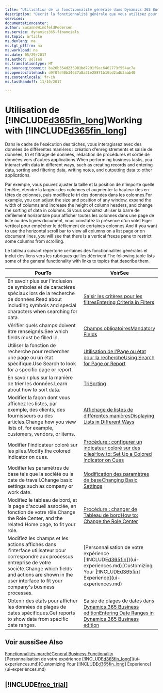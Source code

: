 ```yaml
---
title: "Utilisation de la fonctionnalité générale dans Dynamics 365 Business edition | Microsoft Docs"
description: "Décrit la fonctionnalité générale que vous utilisez pour interagir avec des données dans Dynamics 365, par exemple entrer les valeurs, trier les données, et modifier les vues."
services: 
documentationcenter: 
author: SusanneWindfeldPedersen
ms.service: dynamics365-financials
ms.topic: article
ms.devlang: na
ms.tgt_pltfrm: na
ms.workload: na
ms.date: 05/29/2017
ms.author: solsen
ms.translationtype: HT
ms.sourcegitcommit: ba26b354d235981bd7291f9ac6402779f554ac7a
ms.openlocfilehash: d9f0fd40b34637a8a31e28871b19bd2adb3aab40
ms.contentlocale: fr-ch
ms.lasthandoff: 11/10/2017

---
```

# <a name="working-with-included365finlongincludesd365finlongmdmd"></a><span data-ttu-id="898a7-103">Utilisation de [!INCLUDE[d365fin_long](includes/d365fin_long_md.md)]</span><span class="sxs-lookup"><span data-stu-id="898a7-103">Working with [!INCLUDE[d365fin_long](includes/d365fin_long_md.md)]</span></span>
<span data-ttu-id="898a7-104">Dans le cadre de l'exécution des tâches, vous interagissez avec des données de différentes manières : création d'enregistrements et saisie de données, tri et filtrage de données, rédaction de procédures et sortie de données vers d'autres applications.</span><span class="sxs-lookup"><span data-stu-id="898a7-104">When performing business tasks, you interact with data in different ways, such as creating records and entering data, sorting and filtering data, writing notes, and outputting data to other applications.</span></span>

<span data-ttu-id="898a7-105">Par exemple, vous pouvez ajuster la taille et la position de n'importe quelle fenêtre, étendre la largeur des colonnes et augmenter la hauteur des en-têtes de colonnes, puis modifiez le tri des données dans les colonnes.</span><span class="sxs-lookup"><span data-stu-id="898a7-105">For example, you can adjust the size and position of any window, expand the width of columns and increase the height of column headers, and change the sorting of data in columns.</span></span> <span data-ttu-id="898a7-106">Si vous souhaitez utiliser la barre de défilement horizontale pour afficher toutes les colonnes dans une page de liste ou des lignes document, vous constatez la présence d'un volet Figer vertical pour empêcher le défilement de certaines colonnes.</span><span class="sxs-lookup"><span data-stu-id="898a7-106">And if you want to use the horizontal scroll bar to view all columns on a list page or on document lines, you will see that there is a vertical freeze pane to restrict some columns from scrolling.</span></span>

<span data-ttu-id="898a7-107">Le tableau suivant répertorie certaines des fonctionnalités générales et inclut des liens vers les rubriques qui les décrivent.</span><span class="sxs-lookup"><span data-stu-id="898a7-107">The following table lists some of the general functionality with links to topics that describe them.</span></span>

| <span data-ttu-id="898a7-108">Pour</span><span class="sxs-lookup"><span data-stu-id="898a7-108">To</span></span> | <span data-ttu-id="898a7-109">Voir</span><span class="sxs-lookup"><span data-stu-id="898a7-109">See</span></span> |
| --- | --- |
| <span data-ttu-id="898a7-110">En savoir plus sur l'inclusion de symboles et de caractères spéciaux lors de la recherche de données.</span><span class="sxs-lookup"><span data-stu-id="898a7-110">Read about including symbols and special characters when searching for data.</span></span> |[<span data-ttu-id="898a7-111">Saisir les critères pour les filtres</span><span class="sxs-lookup"><span data-stu-id="898a7-111">Entering Criteria in Filters</span></span>](ui-enter-criteria-filters.md) |
| <span data-ttu-id="898a7-112">Vérifier quels champs doivent être renseignés.</span><span class="sxs-lookup"><span data-stu-id="898a7-112">See which fields must be filled in.</span></span> |[<span data-ttu-id="898a7-113">Champs obligatoires</span><span class="sxs-lookup"><span data-stu-id="898a7-113">Mandatory Fields</span></span>](ui-mandatory-fields.md) |
| <span data-ttu-id="898a7-114">Utiliser la fonction de recherche pour rechercher une page ou un état spécifique.</span><span class="sxs-lookup"><span data-stu-id="898a7-114">Use Search to look for a specific page or report.</span></span> |[<span data-ttu-id="898a7-115">Utilisation de l'Page ou état pour la recherche</span><span class="sxs-lookup"><span data-stu-id="898a7-115">Using Search for Page or Report</span></span>](ui-search.md) |
| <span data-ttu-id="898a7-116">En savoir plus sur la manière de trier les données.</span><span class="sxs-lookup"><span data-stu-id="898a7-116">Learn about how to sort data.</span></span> |[<span data-ttu-id="898a7-117">Tri</span><span class="sxs-lookup"><span data-stu-id="898a7-117">Sorting</span></span>](ui-sorting.md) |
| <span data-ttu-id="898a7-118">Modifier la façon dont vous affichez les listes, par exemple, des clients, des fournisseurs ou des articles.</span><span class="sxs-lookup"><span data-stu-id="898a7-118">Change how you view lists of, for example, customers, vendors, or items.</span></span> |[<span data-ttu-id="898a7-119">Affichage de listes de différentes manières</span><span class="sxs-lookup"><span data-stu-id="898a7-119">Displaying Lists in Different Ways</span></span>](across-display-lists-different-views.md) |
| <span data-ttu-id="898a7-120">Modifier l'indicateur coloré sur les piles.</span><span class="sxs-lookup"><span data-stu-id="898a7-120">Modify the colored indicator on cues.</span></span> |[<span data-ttu-id="898a7-121">Procédure : configurer un indicateur coloré sur des piles</span><span class="sxs-lookup"><span data-stu-id="898a7-121">How to: Set Up a Colored Indicator on Cues</span></span>](ui-how-setup-colored-indicator-cues.md) |
| <span data-ttu-id="898a7-122">Modifier les paramètres de base tels que la société ou la date de travail.</span><span class="sxs-lookup"><span data-stu-id="898a7-122">Change basic settings such as company or work date.</span></span> |[<span data-ttu-id="898a7-123">Modification des paramètres de base</span><span class="sxs-lookup"><span data-stu-id="898a7-123">Changing Basic Settings</span></span>](ui-change-basic-settings.md) |
| <span data-ttu-id="898a7-124">Modifiez le tableau de bord, et la page d'accueil associée, en fonction de votre rôle.</span><span class="sxs-lookup"><span data-stu-id="898a7-124">Change the Role Center, and the related Home page, to fit your role.</span></span> |[<span data-ttu-id="898a7-125">Procédure : changer de Tableau de bord</span><span class="sxs-lookup"><span data-stu-id="898a7-125">How to: Change the Role Center</span></span>](change-role.md) |
| <span data-ttu-id="898a7-126">Modifiez les champs et les actions affichés dans l'interface utilisateur pour correspondre aux processus entreprise de votre société.</span><span class="sxs-lookup"><span data-stu-id="898a7-126">Change which fields and actions are shown in the user interface to fit your company's business processes.</span></span> |<span data-ttu-id="898a7-127">[Personnalisation de votre expérience [!INCLUDE[d365fin](includes/d365fin_md.md)]](ui-experiences.md)</span><span class="sxs-lookup"><span data-stu-id="898a7-127">[Customizing Your [!INCLUDE[d365fin](includes/d365fin_md.md)] Experience](ui-experiences.md)</span></span> |
| <span data-ttu-id="898a7-128">Obtenir des états pour afficher les données de plages de dates spécifiques.</span><span class="sxs-lookup"><span data-stu-id="898a7-128">Get reports to show data from specific date ranges.</span></span> |[<span data-ttu-id="898a7-129">Saisie de plages de dates dans Dynamics 365 Business edition</span><span class="sxs-lookup"><span data-stu-id="898a7-129">Entering Date Ranges in Dynamics 365 Business edition </span></span>](ui-enter-date-ranges.md) |

## <a name="see-also"></a><span data-ttu-id="898a7-130">Voir aussi</span><span class="sxs-lookup"><span data-stu-id="898a7-130">See Also</span></span>
[<span data-ttu-id="898a7-131">Fonctionnalités marché</span><span class="sxs-lookup"><span data-stu-id="898a7-131">General Business Functionality</span></span>](ui-across-business-areas.md)  
<span data-ttu-id="898a7-132">[Personnalisation de votre expérience [!INCLUDE[d365fin_long](includes/d365fin_long_md.md)]](ui-experiences.md)</span><span class="sxs-lookup"><span data-stu-id="898a7-132">[Customizing Your [!INCLUDE[d365fin_long](includes/d365fin_long_md.md)] Experience](ui-experiences.md)</span></span>  

## [!INCLUDE[free_trial](includes/free_trial_md.md)]

